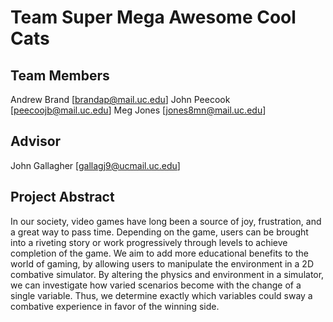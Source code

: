 # Team Super Mega Awesome Cool Cats
## Team Members
Andrew Brand [brandap@mail.uc.edu]
John Peecook [peecoojb@mail.uc.edu]
Meg Jones [jones8mn@mail.uc.edu]

## Advisor
John Gallagher [gallagj9@ucmail.uc.edu]

## Project Abstract
In our society, video games have long been a source of joy, frustration, and a great way to pass time. Depending on the game, users can be brought into a riveting story or work progressively through levels to achieve completion of the game. We aim to add more educational benefits to the world of gaming, by allowing users to manipulate the environment in a 2D combative simulator. By altering the physics and environment in a simulator, we can investigate how varied scenarios become with the change of a single variable. Thus, we determine exactly which variables could sway a combative experience in favor of the winning side. 
